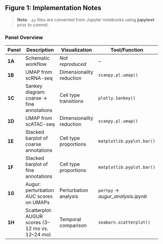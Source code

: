 ## Figure 1: Implementation Notes

> **Note**: `.py` files are converted from Jupyter notebooks using **jupytext** prior to commit.

### **Panel Overview**
| Panel | Description | Visualization | Tool/Function |
|-------|-------------|---------------|---------------|
| **1A** | Schematic workflow | *Not reproduced* | – |
| **1B** | UMAP from scRNA-seq | Dimensionality reduction | `scanpy.pl.umap()` |
| **1C** | Sankey diagram: coarse → fine annotations | Cell type transitions | `plotly.Sankey()` |
| **1D** | UMAP from scATAC-seq | Dimensionality reduction | `scanpy.pl.umap()` |
| **1E** | Stacked barplot of coarse annotations | Cell type proportions | `matplotlib.pyplot.bar()` |
| **1F** | Stacked barplot of fine annotations | Cell type proportions | `matplotlib.pyplot.bar()` |
| **1G** | Augur: perturbation AUC scores on UMAPs | Perturbation analysis | `pertpy` → *augur_analysis.ipynb* |
| **1H** | Scatterplot: AUGUR scores (3–12 mo vs. 12–24 mo) | Temporal comparison | `seaborn.scatterplot()` |
